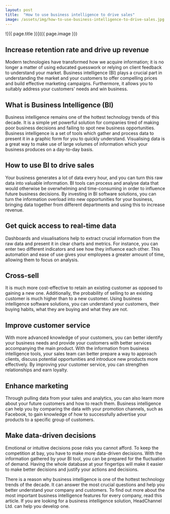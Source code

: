 ```yaml
---
layout: post
title:  "How to use business intelligence to drive sales"
image: /assets/img/how-to-use-business-intelligence-to-drive-sales.jpg
---
```


![{{ page.title }}]({{ page.image }})

## Increase retention rate and drive up revenue
Modern technologies have transformed how we acquire information; it is no longer a matter of using educated guesswork or relying on client feedback to understand your market. Business intelligence (BI) plays a crucial part in understanding the market and your customers to offer compelling prices and build effective marketing campaigns. Furthermore, it allows you to suitably address your customers' needs and win business.

## What is Business Intelligence (BI)
Business intelligence remains one of the hottest technology trends of this decade. It is a simple yet powerful solution for companies tired of making poor business decisions and failing to spot new business opportunities. Business intelligence is a set of tools which gather and process data to present it in a graphic form for you to quickly understand. Visualising data is a great way to make use of large volumes of information which your business produces on a day-to-day basis.

## How to use BI to drive sales
Your business generates a lot of data every hour, and you can turn this raw data into valuable information. BI tools can process and analyse data that would otherwise be overwhelming and time-consuming in order to influence future business decisions. By investing in BI software solutions, you can turn the information overload into new opportunities for your business, bringing data together from different departments and using this to increase revenue.

## Get quick access to real-time data
Dashboards and visualisations help to extract crucial information from the raw data and present it in clear charts and metrics. For instance, you can enter two different indicators and see how they influence each other. This automation and ease of use gives your employees a greater amount of time, allowing them to focus on analysis.

## Cross-sell
It is much more cost-effective to retain an existing customer as opposed to gaining a new one. Additionally, the probability of selling to an existing customer is much higher than to a new customer. Using business intelligence software solutions, you can understand your customers, their buying habits, what they are buying and what they are not.

## Improve customer service
With more advanced knowledge of your customers, you can better identify your business needs and provide your customers with better services accompanying the main product. With the information from business intelligence tools, your sales team can better prepare a way to approach clients, discuss potential opportunities and introduce new products more effectively. By improving your customer service, you can strengthen relationships and earn loyalty.

## Enhance marketing
Through pulling data from your sales and analytics, you can also learn more about your future customers and how to reach them. Business intelligence can help you by comparing the data with your promotion channels, such as Facebook, to gain knowledge of how to successfully advertise your products to a specific group of customers.

## Make data-driven decisions
Emotional or intuitive decisions pose risks you cannot afford. To keep the competition at bay, you have to make more data-driven decisions. With the information gathered by your BI tool, you can be prepared for the fluctuation of demand. Having the whole database at your fingertips will make it easier to make better decisions and justify your actions and decisions.

There is a reason why business intelligence is one of the hottest technology trends of the decade. It can answer the most crucial questions and help you better understand your company and customers. To find out more about the most important business intelligence features for every company, read this article. If you are looking for a business intelligence solution, HeadChannel Ltd. can help you develop one.
